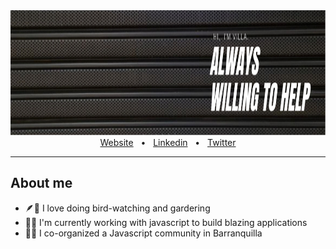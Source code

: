 <div align="center">
 <img src="./bg-profile.png" height="200"/>
</div>

<div align="center">
  <a href="https://davidvillanueva.co/" target="_blank">Website</a>
  <span>&nbsp;&nbsp;•&nbsp;&nbsp;</span>
  <a href="https://www.linkedin.com/in/david-villanueva-dev/" target="_blank">Linkedin</a>
  <span>&nbsp;&nbsp;•&nbsp;&nbsp;</span>
  <a href="https://twitter.com/DavidDv2" target="_blank">Twitter</a>
  <br />
  <hr />
</div>
<div>
<h2> About me </h2>
<ul>
    <li>🪶🌿 I love doing bird-watching and gardering</li>
    <li>🚩🚀 I'm currently working with javascript to build blazing applications</li>
    <li>👥🔥 I co-organized a Javascript community in Barranquilla</li>
</ul>
</div>
<!--
**Newville23/Newville23** is a ✨ _special_ ✨ repository because its `README.md` (this file) appears on your GitHub profile.

Here are some ideas to get you started:

- 🔭 I’m currently working on ...
- 🌱 I’m currently learning ...
- 👯 I’m looking to collaborate on ...
- 🤔 I’m looking for help with ...
- 💬 Ask me about ...
- 📫 How to reach me: ...
- 😄 Pronouns: ...
- ⚡ Fun fact: ...
-->
